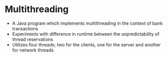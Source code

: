 # Multithreading
- A Java program which implements multithreading in the context of bank transactions
- Experiments with difference in runtime between the unpredictability of thread reservations
- Utilizes four threads; two for the clients, one for the server and another for network threads
